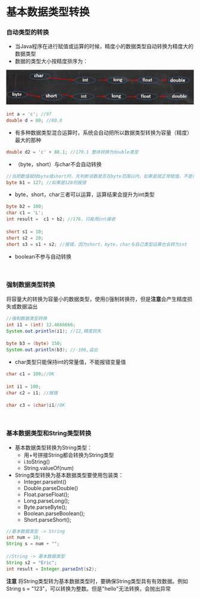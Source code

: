 # 基本数据类型转换

### 自动类型的转换
- 当Java程序在进行赋值或运算的时候，精度小的数据类型自动转换为精度大的数据类型
- 数据的类型大小按精度排序为：

![](../image/数据类型精度.png)

```java
int a = 'c'; //97
double d = 80; //80.0
```

- 有多种数据类型混合运算时，系统会自动把所以数据类型转换为容量（精度）最大的那种

```java
double d2 = 'c' + 88.1; //179.1 整体转换为double类型
```

- （byte，short）与char不会自动转换

```java
//当把数值赋给byte或short时，先判断该数是否在byte范围以内，如果是就正常赋值，不是则报错
byte b1 = 127; //如果是128则报错
```

- byte，short，char三者可以运算，运算结果会提升为int类型

```java
byte b2 = 100;
char c1 = 'L';
int result =  c1 + b2; //176，只能用int接收

short s1 = 10;
short s2 = 20;
short s3 = s1 + s2; //报错，因为short，byte，char与自己类型运算也会转为int
```

- boolean不参与自动转换

<br>

### 强制数据类型转换
将容量大的转换为容量小的数据类型，使用()强制转换符，但是**注意**会产生精度损失或数据溢出

```java
//强制数据类型转换
int i1 = (int) 12.4666666;
System.out.println(i1); //12,精度损失
		
byte b3 = (byte) 150;
System.out.println(b3); //-106,溢出
```

- char类型只能保持int的常量值，不能报错变量值

```java
char c1 = 100;//OK

int i1 = 100;
char c2 = i1; //报错

char c3 = (char)i1//OK
```

<br>

### 基本数据类型和String类型转换

- 基本数据类型转换为String类型：
  - 用+号拼接String都会转换为String类型
  - i.toString()
  - String.valueOf(num)
- String类型转换为基本数据类型要使用包装类：
  - Integer.parseInt()
  - Double.parseDouble()
  - Float.parseFloat();
  - Long.parseLong();
  - Byte.parseByte();
  - Boolean.parseBoolean();
  - Short.parseShort();

```java
//基本数据类型 -> String
int num = 10;
String s = num + "";

//String -> 基本数据类型
String s2 = "Eric";
int result = Integer.parseInt(s2);
```

**注意**
将String类型转为基本数据类型时，要确保String类型具有有效数据。例如String s = "123"，可以转换为整数。但是"hello"无法转换，会抛出异常